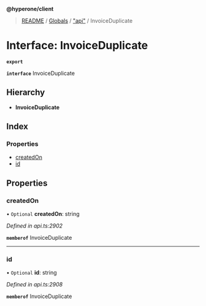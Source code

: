**@hyperone/client**

> [README](../README.md) / [Globals](../globals.md) / ["api"](../modules/_api_.md) / InvoiceDuplicate

# Interface: InvoiceDuplicate

**`export`** 

**`interface`** InvoiceDuplicate

## Hierarchy

* **InvoiceDuplicate**

## Index

### Properties

* [createdOn](_api_.invoiceduplicate.md#createdon)
* [id](_api_.invoiceduplicate.md#id)

## Properties

### createdOn

• `Optional` **createdOn**: string

*Defined in api.ts:2902*

**`memberof`** InvoiceDuplicate

___

### id

• `Optional` **id**: string

*Defined in api.ts:2908*

**`memberof`** InvoiceDuplicate
